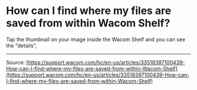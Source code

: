 # How can I find where my files are saved from within Wacom Shelf?

Tap the thumbnail on your image inside the Wacom Shelf and you can see the "details",

---
Source: [https://support.wacom.com/hc/en-us/articles/33518397100439-How-can-I-find-where-my-files-are-saved-from-within-Wacom-Shelf](https://support.wacom.com/hc/en-us/articles/33518397100439-How-can-I-find-where-my-files-are-saved-from-within-Wacom-Shelf)
